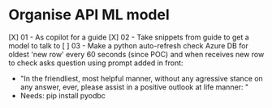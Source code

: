 # Organise API ML model
[X] 01 - As copilot for a guide
[X] 02 - Take snippets from guide to get a model to talk to
[ ] 03 - Make a python auto-refresh check Azure DB for oldest 'new row' every 60 seconds (since POC) and when receives new row to check asks question using prompt added in front:
 - "In the friendliest, most helpful manner, without any agressive stance on any answer, ever, please assist in a positive outlook at life manner: "
 - Needs: pip install pyodbc